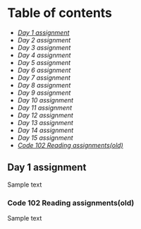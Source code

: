 # Table of contents

- [*Day 1 assignment*](#Day-1-assignment)
- *Day 2 assignment*
- *Day 3 assignment*
- *Day 4 assignment*
- *Day 5 assignment*
- *Day 6 assignment*
- *Day 7 assignment*
- *Day 8 assignment*
- *Day 9 assignment*
- *Day 10 assignment*
- *Day 11 assignment*
- *Day 12 assignment*
- *Day 13 assignment*
- *Day 14 assignment*
- *Day 15 assignment*
- [_Code 102 Reading assignments(old)_](https://github.com/S14mx/reading-notes#code-102-reading-assignmentsold)

## Day 1 assignment
Sample text
### Code 102 Reading assignments(old)
Sample text
